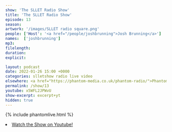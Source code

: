 ```yaml
---
show: 'The SLLET Radio Show'
title: 'The SLLET Radio Show'
episode: 13
season: 
artwork: '/images/SLLET radio square.png'
people: ['Host': '<a href="/people/joshbrunning">Josh Brunning</a>']
names:  ['joshbrunning']
mp3: 
filelength: 
duration: 
explicit: 

layout: podcast
date: 2022-01-26 15:00 +0000
categories: slletshow radio live video
elsewhere: <a href="https://phantom-media.co.uk/phantom-radio/">Phantom Media</a>
permalink: /show/13
youtube: x5WFL2JPWvU
show-excerpt: excerpt+yt
hidden: true
---
```


{% include phantomlive.html %}

<li><a href="https://youtu.be/x5WFL2JPWvU">Watch the Show on Youtube!</a></li>
